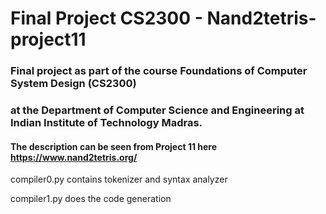 # Final Project CS2300 - Nand2tetris-project11
### Final project as part of the course Foundations of Computer System Design (CS2300) 
### at the Department of Computer Science and Engineering at Indian Institute of Technology Madras.
#### The description can be seen from Project 11 here https://www.nand2tetris.org/

compiler0.py contains tokenizer and syntax analyzer

compiler1.py does the code generation
